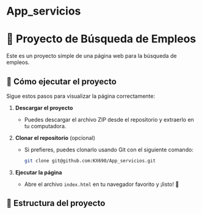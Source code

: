 # App_servicios
# 📝 Proyecto de Búsqueda de Empleos  

Este es un proyecto simple de una página web para la búsqueda de empleos.  

## 🚀 Cómo ejecutar el proyecto  

Sigue estos pasos para visualizar la página correctamente:  

1. **Descargar el proyecto**  
   - Puedes descargar el archivo ZIP desde el repositorio y extraerlo en tu computadora.  

2. **Clonar el repositorio** (opcional)  
   - Si prefieres, puedes clonarlo usando Git con el siguiente comando:  
     ```bash
     git clone git@github.com:KX690/App_servicios.git
     ```

3. **Ejecutar la página**  
   - Abre el archivo `index.html` en tu navegador favorito y ¡listo! 🚀  

## 📂 Estructura del proyecto  

